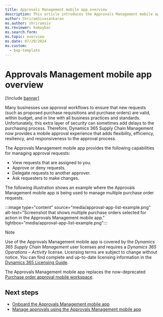 ```yaml
---
title: Approvals Management mobile app overview
description: This article introduces the Approvals Management mobile app.
author: ShriramSivasankaran
ms.author: shriramsiv
ms.reviewer: kamaybac
ms.search.form:
ms.topic: overview
ms.date: 07/29/2024
ms.custom: 
  - bap-template
---
```


# Approvals Management mobile app overview

[!include [banner](../../includes/banner.md)]

Many businesses use approval workflows to ensure that new requests (such as proposed purchase requisitions and purchase orders) are valid, within budget, and in line with all business practices and standards. Unfortunately, this extra layer of security can sometimes add delays to the purchasing process. Therefore, Dynamics 365 Supply Chain Management now provides a mobile approval experience that adds flexibility, efficiency, resiliency, and responsiveness to the approval process.

The Approvals Management mobile app provides the following capabilities for managing approval requests:

- View requests that are assigned to you.
- Approve or deny requests.
- Delegate requests to another approver.
- Ask requesters to make changes.

The following illustration shows an example where the Approvals Management mobile app is being used to manage multiple purchase order requests.

:::image type="content" source="media/approval-app-list-example.png" alt-text="Screenshot that shows multiple purchase orders selected for action in the Approvals Management mobile app." lightbox="media/approval-app-list-example.png":::

> [!NOTE]
> Use of the Approvals Management mobile app is covered by the *Dynamics 365 Supply Chain Management* user licenses and requires a *Dynamics 365 Operations – Activity* license. Licensing terms are subject to change without notice. You can find complete and up-to-date licensing information in the [Dynamics 365 Licensing Guide](https://go.microsoft.com/fwlink/?LinkId=866544).

The Approvals Management mobile app replaces the now-deprecated [Purchase order approval mobile workspace](../procurement/purchase-order-mobile-workspace.md).

## Next steps

- [Onboard the Approvals Management mobile app](developer/onboard-approval-app.md)
- [Manage approvals using the Approvals Management mobile app](manage-approvals.md)
